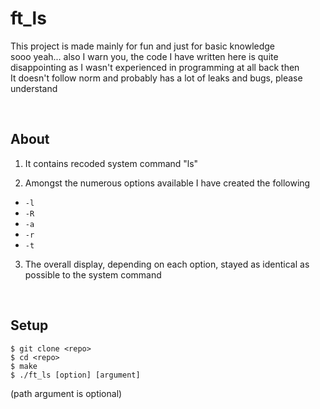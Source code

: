 # ft_ls
This project is made mainly for fun and just for basic knowledge<br />
sooo yeah... also I warn you, the code I have written here is quite disappointing as I wasn't experienced in programming at all back then<br />
It doesn't follow norm and probably has a lot of leaks and bugs, please understand 

<br />

## About
1. It contains recoded system command "ls"

2. Amongst the numerous options available I have created the following
- `-l`
- `-R`
- `-a`
- `-r`
- `-t`

3. The overall display, depending on each option, stayed as identical as possible to the system command

<br />

## Setup
```
$ git clone <repo>
$ cd <repo>
$ make
$ ./ft_ls [option] [argument]
```
(path argument is optional)
